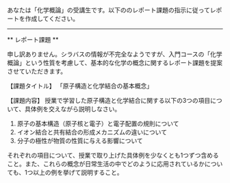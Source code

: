 あなたは「化学概論」の受講生です。以下ののレポート課題の指示に従ってレポートを作成してください。

---------------------------------------
** レポート課題 **

申し訳ありません。シラバスの情報が不完全なようですが、入門コースの「化学概論」という性質を考慮して、基本的な化学の概念に関するレポート課題を提案させていただきます。

【課題タイトル】
「原子構造と化学結合の基本概念」

【課題内容】
授業で学習した原子構造と化学結合に関する以下の3つの項目について、具体例を交えながら説明しなさい。

1. 原子の基本構造（原子核と電子）と電子配置の規則について
2. イオン結合と共有結合の形成メカニズムの違いについて
3. 分子の極性が物質の性質に与える影響について

それぞれの項目について、授業で取り上げた具体例を少なくとも1つずつ含めること。また、これらの概念が日常生活の中でどのように応用されているかについても、1つ以上の例を挙げて説明すること。